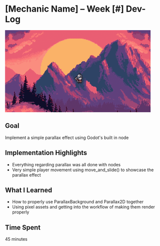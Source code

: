 # [Mechanic Name] – Week [#] Dev-Log
![Demo](docs/01_parallax.gif)

## Goal
Implement a simple parallax effect using Godot's built in node

## Implementation Highlights
- Everything regarding parallax was all done with nodes
- Very simple player movement using move_and_slide() to showcase the parallax effect

## What I Learned
- How to properly use ParallaxBackground and Parallax2D together
- Using pixel assets and getting into the workflow of making them render properly

## Time Spent
45 minutes
